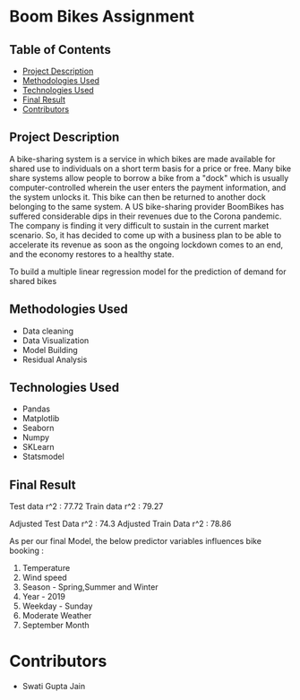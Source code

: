 # Boom Bikes Assignment

## Table of Contents
* [Project Description](#project-description)
* [Methodologies Used](#methodologies-used)
* [Technologies Used](#technologies-used)
* [Final Result](#Final-Result)
* [Contributors](#Contributors)

## Project Description
A bike-sharing system is a service in which bikes are made available for shared use to individuals on a short term basis for a price or free. Many bike share systems allow people to borrow a bike from a "dock" which is usually computer-controlled wherein the user enters the payment information, and the system unlocks it. This bike can then be returned to another dock belonging to the same system.
A US bike-sharing provider BoomBikes has suffered considerable dips in their revenues due to the Corona pandemic. The company is finding it very difficult to sustain in the current market scenario. So, it has decided to come up with a business plan to be able to accelerate its revenue as soon as the ongoing lockdown comes to an end, and the economy restores to a healthy state. 

To build a multiple linear regression model for the prediction of demand for shared bikes

## Methodologies Used
* Data cleaning
* Data Visualization 
* Model Building
* Residual Analysis

## Technologies Used
- Pandas
- Matplotlib
- Seaborn
- Numpy
- SKLearn
- Statsmodel

## Final Result

Test data r^2 : 77.72
Train data r^2 : 79.27

Adjusted Test Data r^2 : 74.3
Adjusted Train Data r^2 : 78.86

As per our final Model, the below predictor variables influences bike booking :

1. Temperature
2. Wind speed
3. Season - Spring,Summer and Winter
4. Year - 2019
5. Weekday - Sunday
6. Moderate Weather
7. September Month

# Contributors
* Swati Gupta Jain
